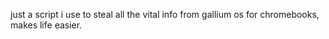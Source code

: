 just a script i use to steal all the vital info from gallium os for chromebooks, makes life easier.
